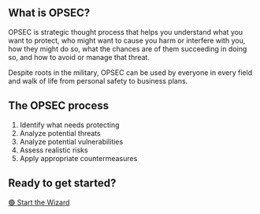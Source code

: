 ## What is OPSEC?

OPSEC is strategic thought process that helps you understand what you want to protect, who might want to cause you harm or interfere with you, how they might do so, what the chances are of them succeeding in doing so, and how to avoid or manage that threat.

Despite roots in the military, OPSEC can be used by everyone in every field and walk of life from personal safety to business plans.

## The OPSEC process

1. Identify what needs protecting
2. Analyze potential threats
3. Analyze potential vulnerabilities
4. Assess realistic risks
5. Apply appropriate countermeasures


## Ready to get started? 

[🟢 Start the Wizard](start.md)
